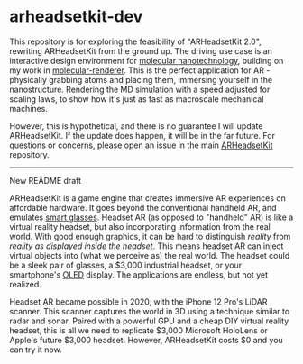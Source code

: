 # arheadsetkit-dev

This repository is for exploring the feasibility of "ARHeadsetKit 2.0", rewriting ARHeadsetKit from the ground up. The driving use case is an interactive design environment for [molecular nanotechnology](https://en.wikipedia.org/wiki/Molecular_nanotechnology), building on my work in [molecular-renderer](https://github.com/philipturner/molecular-renderer). This is the perfect application for AR - physically grabbing atoms and placing them, immersing yourself in the nanostructure. Rendering the MD simulation with a speed adjusted for scaling laws, to show how it's just as fast as macroscale mechanical machines.

However, this is hypothetical, and there is no guarantee I will update ARHeadsetKit. If the update does happen, it will be in the far future. For questions or concerns, please open an issue in the main [ARHeadsetKit](https://github.com/philipturner/arheadsetkit) repository.

---

New README draft

ARHeadsetKit is a game engine that creates immersive AR experiences on affordable hardware. It goes beyond the conventional handheld AR, and emulates [smart glasses](https://en.wikipedia.org/wiki/Smartglasses). Headset AR (as opposed to "handheld" AR) is like a virtual reality headset, but also incorporating information from the real world. With good enough graphics, it can be hard to distinguish _reality_ from _reality as displayed inside the headset_. This means headset AR can inject virtual objects into (what we perceive as) the real world. The headset could be a sleek pair of glasses, a $3,000 industrial headset, or your smartphone's [OLED](https://en.wikipedia.org/wiki/OLED) display. The applications are endless, but not yet realized.

Headset AR became possible in 2020, with the iPhone 12 Pro's LiDAR scanner. This scanner captures the world in 3D using a technique similar to radar and sonar. Paired with a powerful GPU and a cheap DIY virtual reality headset, this is all we need to replicate $3,000 Microsoft HoloLens or Apple's future $3,000 headset. However, ARHeadsetKit costs $0 and you can try it now.
